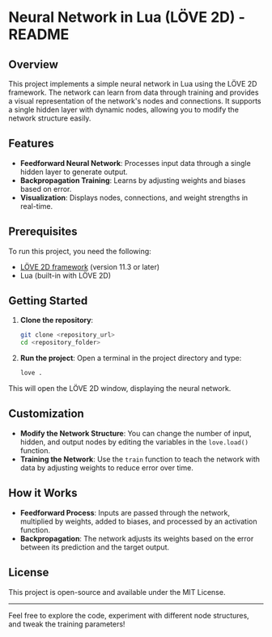 # Neural Network in Lua (LÖVE 2D) - README

## Overview

This project implements a simple neural network in Lua using the LÖVE 2D framework. The network can learn from data through training and provides a visual representation of the network's nodes and connections. It supports a single hidden layer with dynamic nodes, allowing you to modify the network structure easily.

## Features

- **Feedforward Neural Network**: Processes input data through a single hidden layer to generate output.
- **Backpropagation Training**: Learns by adjusting weights and biases based on error.
- **Visualization**: Displays nodes, connections, and weight strengths in real-time.

## Prerequisites

To run this project, you need the following:

- [LÖVE 2D framework](https://love2d.org/) (version 11.3 or later)
- Lua (built-in with LÖVE 2D)

## Getting Started

1. **Clone the repository**:
   ```bash
   git clone <repository_url>
   cd <repository_folder>
   ```

2. **Run the project**:
   Open a terminal in the project directory and type:
   ```bash
   love .
   ```

This will open the LÖVE 2D window, displaying the neural network.

## Customization

- **Modify the Network Structure**: You can change the number of input, hidden, and output nodes by editing the variables in the `love.load()` function.
- **Training the Network**: Use the `train` function to teach the network with data by adjusting weights to reduce error over time.

## How it Works

- **Feedforward Process**: Inputs are passed through the network, multiplied by weights, added to biases, and processed by an activation function.
- **Backpropagation**: The network adjusts its weights based on the error between its prediction and the target output.

## License

This project is open-source and available under the MIT License.

---

Feel free to explore the code, experiment with different node structures, and tweak the training parameters!
